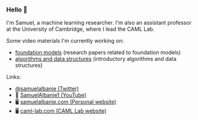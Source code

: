 ### Hello 👋

I'm Samuel, a machine learning researcher. I'm also an assistant professor at the University of Cambridge, where I lead the CAML Lab.

Some video materials I'm currently working on:
- [foundation models](https://github.com/albanie/foundation-models) (research papers related to foundation models)
- [algorithms and data structures](https://github.com/albanie/algorithms-and-data-structures) (introductory algorithms and data structures)

Links:
- [@samuelalbanie (Twitter)](https://twitter.com/SamuelAlbanie)
- :movie_camera: [SamuelAlbanie1 (YouTube)](https://www.youtube.com/c/SamuelAlbanie1)
- :desktop_computer: [samuelalbanie.com (Personal website)](https://samuelalbanie.com/)
- :desktop_computer: [caml-lab.com (CAML Lab website)](https://caml-lab.com)
